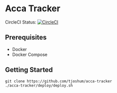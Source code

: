 # Acca Tracker

CircleCI Status: [![CircleCI](https://circleci.com/gh/tjoshum/acca-tracker/tree/master.svg?style=svg)](https://circleci.com/gh/tjoshum/acca-tracker/tree/master)

## Prerequisites
- Docker
- Docker Compose

## Getting Started
```
git clone https://github.com/tjoshum/acca-tracker
./acca-tracker/deploy/deploy.sh
```
